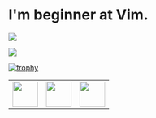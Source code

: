 <!--
**kugue99A/kugue99A** is a ✨ _special_ ✨ repository because its `README.md` (this file) appears on your GitHub profile.

Here are some ideas to get you started:

- 🔭 I’m currently working on ...
- 🌱 I’m currently learning ...
- 👯 I’m looking to collaborate on ...
- 🤔 I’m looking for help with ...
- 💬 Ask me about ...
- 📫 How to reach me: ...
- 😄 Pronouns: ...
- ⚡ Fun fact: ...
-->

# I'm beginner at Vim.

![](https://github-readme-stats.vercel.app/api?username=kugue99A&show_icons=true&bg_color=30,3485ff,e38ad5&title_color=fff&text_color=fff)

![](https://github-readme-stats.vercel.app/api/top-langs/?username=kugue99A&bg_color=30,3485ff,e38ad5&title_color=fff&text_color=fff)

[![trophy](https://github-profile-trophy.vercel.app/?username=kugue99A&column=3&margin-w=15&margin-h=15)](https://github.com/kugue99A/github-profile-trophy)

<table>
    <tbody>
        <tr>
            <td><a href="https://medium.com/@zluvsand">
            <img height="50" src="https://cdn.jsdelivr.net/gh/devicons/devicon@v2.15.1/devicon.min.css" />
            </a></td>
            <td><a href="https://www.linkedin.com/in/zluvsand/">
            <img height="50" src="https://cdn.jsdelivr.net/gh/devicons/devicon@v2.15.1/devicon.min.css" />
            </a></td>
            <td><a href="https://open.spotify.com/playlist/7KmIUNWrK8wEHfQcQfFrQ1?si=0e2d44043b5a40a4">
            <img height="50" src="https://cdn.jsdelivr.net/gh/devicons/devicon@v2.15.1/devicon.min.css"/>
            </a></td>
        </tr>
    </tbody>
</table>
